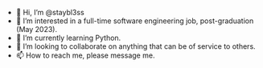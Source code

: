 - 👋 Hi, I’m @staybl3ss
- 👀 I’m interested in a full-time software engineering job, post-graduation (May 2023).
- 🌱 I’m currently learning Python.
- 💞️ I’m looking to collaborate on anything that can be of service to others.
- 📫 How to reach me, please message me.

<!---
staybl3ss/staybl3ss is a ✨ special ✨ repository because its `README.md` (this file) appears on your GitHub profile.
You can click the Preview link to take a look at your changes.
--->
